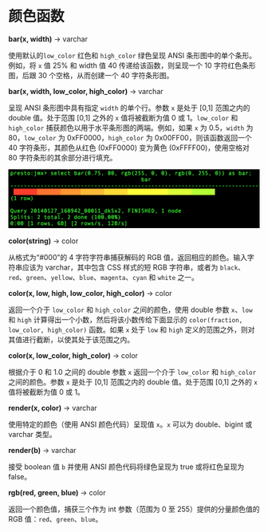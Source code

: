 
# 颜色函数

**bar(x, width)** -> varchar

使用默认的`low_color` 红色和 `high_color` 绿色呈现 ANSI 条形图中的单个条形。例如，将 `x` 值 25% 和 width 值 40 传递给该函数，则呈现一个 10 字符红色条形图，后跟 30 个空格，从而创建一个 40 字符条形图。

**bar(x, width, low\_color, high\_color)** -> varchar

呈现 ANSI 条形图中具有指定 `width` 的单个行。参数 `x` 是处于 \[0,1] 范围之内的 double 值。处于范围 \[0,1] 之外的 `x` 值将被截断为值 0 或 1。`low_color` 和 `high_color` 捕获颜色以用于水平条形图的两端。例如，如果 `x` 为 0.5，`width` 为 80，`low_color` 为 0xFF0000，`high_color` 为 0x00FF00，则该函数返回一个 40 字符条形，其颜色从红色 (0xFF0000) 变为黄色 (0xFFFF00)，使用空格对 80 字符条形的其余部分进行填充。

![img](../images/functions_color_bar.png)

**color(string)** -> color

从格式为“#000”的 4 字符字符串捕获解码的 RGB 值，返回相应的颜色。输入字符串应该为 varchar，其中包含 CSS 样式的短 RGB 字符串，或者为 `black`、`red`、`green`、`yellow`、`blue`、`magenta`、`cyan` 和 `white` 之一。

**color(x, low, high, low\_color, high\_color)** -> color

返回一个介于 `low_color` 和 `high_color` 之间的颜色，使用 double 参数 `x`、`low` 和 `high` 计算得出一个小数，然后将该小数传给下面显示的 `color(fraction, low_color, high_color)` 函数。如果 `x` 处于 `low` 和 `high` 定义的范围之外，则对其值进行截断，以使其处于该范围之内。

**color(x, low\_color, high\_color)** -> color

根据介于 0 和 1.0 之间的 double 参数 `x` 返回一个介于 `low_color` 和 `high_color` 之间的颜色。参数 `x` 是处于 \[0,1] 范围之内的 double 值。处于范围 \[0,1] 之外的 `x` 值将被截断为值 0 或 1。

**render(x, color)** -> varchar

使用特定的颜色（使用 ANSI 颜色代码）呈现值 `x`。`x` 可以为 double、bigint 或 varchar 类型。

**render(b)** -> varchar

接受 boolean 值 `b` 并使用 ANSI 颜色代码将绿色呈现为 true 或将红色呈现为 false。

**rgb(red, green, blue)** -> color

返回一个颜色值，捕获三个作为 int 参数（范围为 0 至 255）提供的分量颜色值的 RGB 值：`red`、`green`、`blue`。

